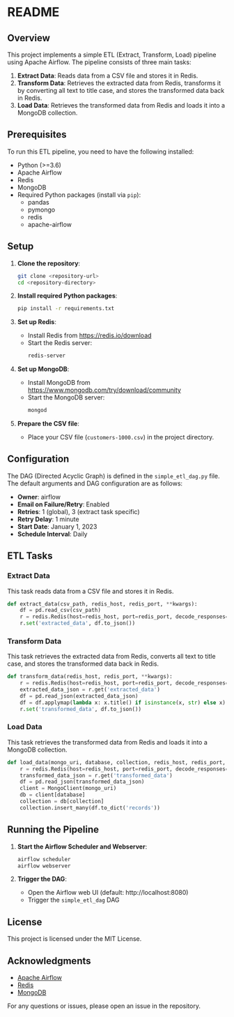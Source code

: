 # README

## Overview

This project implements a simple ETL (Extract, Transform, Load) pipeline using Apache Airflow. The pipeline consists of three main tasks:

1. **Extract Data**: Reads data from a CSV file and stores it in Redis.
2. **Transform Data**: Retrieves the extracted data from Redis, transforms it by converting all text to title case, and stores the transformed data back in Redis.
3. **Load Data**: Retrieves the transformed data from Redis and loads it into a MongoDB collection.

## Prerequisites

To run this ETL pipeline, you need to have the following installed:

- Python (>=3.6)
- Apache Airflow
- Redis
- MongoDB
- Required Python packages (install via `pip`):
  - pandas
  - pymongo
  - redis
  - apache-airflow

## Setup

1. **Clone the repository**:
   ```bash
   git clone <repository-url>
   cd <repository-directory>
   ```

2. **Install required Python packages**:
   ```bash
   pip install -r requirements.txt
   ```

3. **Set up Redis**:
   - Install Redis from https://redis.io/download
   - Start the Redis server:
     ```bash
     redis-server
     ```

4. **Set up MongoDB**:
   - Install MongoDB from https://www.mongodb.com/try/download/community
   - Start the MongoDB server:
     ```bash
     mongod
     ```

5. **Prepare the CSV file**:
   - Place your CSV file (`customers-1000.csv`) in the project directory.

## Configuration

The DAG (Directed Acyclic Graph) is defined in the `simple_etl_dag.py` file. The default arguments and DAG configuration are as follows:

- **Owner**: airflow
- **Email on Failure/Retry**: Enabled
- **Retries**: 1 (global), 3 (extract task specific)
- **Retry Delay**: 1 minute
- **Start Date**: January 1, 2023
- **Schedule Interval**: Daily

## ETL Tasks

### Extract Data

This task reads data from a CSV file and stores it in Redis.

```python
def extract_data(csv_path, redis_host, redis_port, **kwargs):
    df = pd.read_csv(csv_path)
    r = redis.Redis(host=redis_host, port=redis_port, decode_responses=True)
    r.set('extracted_data', df.to_json())
```

### Transform Data

This task retrieves the extracted data from Redis, converts all text to title case, and stores the transformed data back in Redis.

```python
def transform_data(redis_host, redis_port, **kwargs):
    r = redis.Redis(host=redis_host, port=redis_port, decode_responses=True)
    extracted_data_json = r.get('extracted_data')
    df = pd.read_json(extracted_data_json)
    df = df.applymap(lambda x: x.title() if isinstance(x, str) else x)
    r.set('transformed_data', df.to_json())
```

### Load Data

This task retrieves the transformed data from Redis and loads it into a MongoDB collection.

```python
def load_data(mongo_uri, database, collection, redis_host, redis_port, **kwargs):
    r = redis.Redis(host=redis_host, port=redis_port, decode_responses=True)
    transformed_data_json = r.get('transformed_data')
    df = pd.read_json(transformed_data_json)
    client = MongoClient(mongo_uri)
    db = client[database]
    collection = db[collection]
    collection.insert_many(df.to_dict('records'))
```

## Running the Pipeline

1. **Start the Airflow Scheduler and Webserver**:
   ```bash
   airflow scheduler
   airflow webserver
   ```

2. **Trigger the DAG**:
   - Open the Airflow web UI (default: http://localhost:8080)
   - Trigger the `simple_etl_dag` DAG

## License

This project is licensed under the MIT License.

## Acknowledgments

- [Apache Airflow](https://airflow.apache.org/)
- [Redis](https://redis.io/)
- [MongoDB](https://www.mongodb.com/)

For any questions or issues, please open an issue in the repository.
